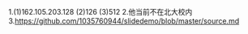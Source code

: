 1.(1)162.105.203.128
(2)126
(3)512
2.他当前不在北大校内
3.https://github.com/1035760944/slidedemo/blob/master/source.md